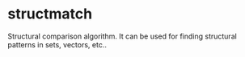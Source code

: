 # structmatch
Structural comparison algorithm. It can be used for finding structural patterns in sets, vectors, etc..

